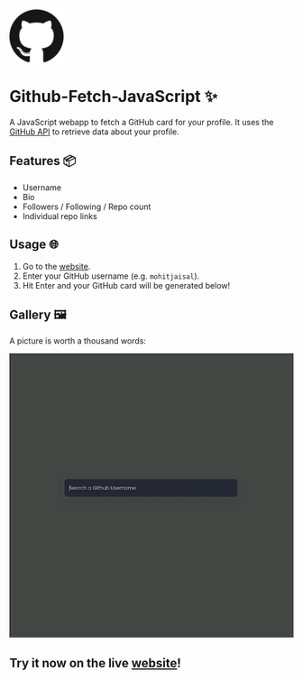 ![GithubFetch-Icon](favicon.png)

# Github-Fetch-JavaScript ✨

A JavaScript webapp to fetch a GitHub card for your profile. It uses the [GitHub API](https://docs.github.com/rest) to retrieve data about your profile.

## Features 📦

* Username
* Bio
* Followers / Following / Repo count
* Individual repo links

## Usage 🌐

1. Go to the [website](https://githubfetchjs.netlify.app/).
2. Enter your GitHub username (e.g. `mohitjaisal`).
3. Hit Enter and your GitHub card will be generated below!

## Gallery 🖼️

A picture is worth a thousand words:

![GithubFetch-Demo](GithubFetch-Demo.gif)

## Try it now on the live [website](https://githubfetchjs.netlify.app/)!